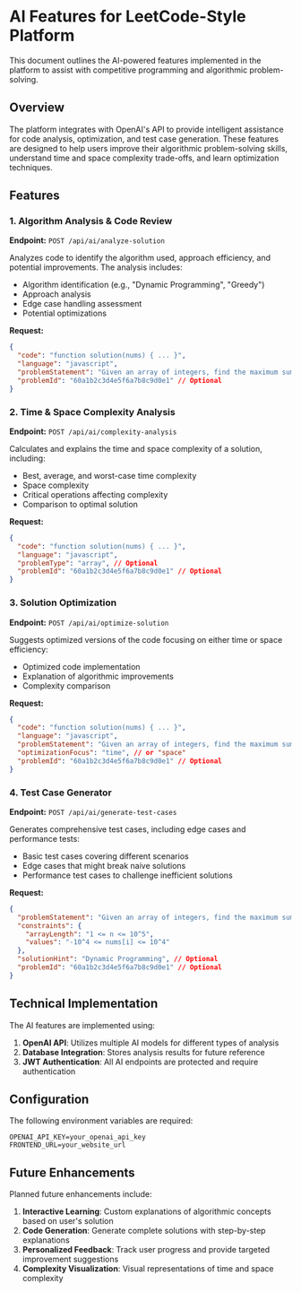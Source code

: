 # AI Features for LeetCode-Style Platform

This document outlines the AI-powered features implemented in the platform to assist with competitive programming and algorithmic problem-solving.

## Overview

The platform integrates with OpenAI's API to provide intelligent assistance for code analysis, optimization, and test case generation. These features are designed to help users improve their algorithmic problem-solving skills, understand time and space complexity trade-offs, and learn optimization techniques.

## Features

### 1. Algorithm Analysis & Code Review

**Endpoint:** `POST /api/ai/analyze-solution`

Analyzes code to identify the algorithm used, approach efficiency, and potential improvements. The analysis includes:

- Algorithm identification (e.g., "Dynamic Programming", "Greedy")
- Approach analysis
- Edge case handling assessment
- Potential optimizations

**Request:**
```json
{
  "code": "function solution(nums) { ... }",
  "language": "javascript",
  "problemStatement": "Given an array of integers, find the maximum sum of a contiguous subarray",
  "problemId": "60a1b2c3d4e5f6a7b8c9d0e1" // Optional
}
```

### 2. Time & Space Complexity Analysis

**Endpoint:** `POST /api/ai/complexity-analysis`

Calculates and explains the time and space complexity of a solution, including:

- Best, average, and worst-case time complexity
- Space complexity
- Critical operations affecting complexity
- Comparison to optimal solution

**Request:**
```json
{
  "code": "function solution(nums) { ... }",
  "language": "javascript",
  "problemType": "array", // Optional
  "problemId": "60a1b2c3d4e5f6a7b8c9d0e1" // Optional
}
```

### 3. Solution Optimization

**Endpoint:** `POST /api/ai/optimize-solution`

Suggests optimized versions of the code focusing on either time or space efficiency:

- Optimized code implementation
- Explanation of algorithmic improvements
- Complexity comparison

**Request:**
```json
{
  "code": "function solution(nums) { ... }",
  "language": "javascript",
  "problemStatement": "Given an array of integers, find the maximum sum of a contiguous subarray",
  "optimizationFocus": "time", // or "space"
  "problemId": "60a1b2c3d4e5f6a7b8c9d0e1" // Optional
}
```

### 4. Test Case Generator

**Endpoint:** `POST /api/ai/generate-test-cases`

Generates comprehensive test cases, including edge cases and performance tests:

- Basic test cases covering different scenarios
- Edge cases that might break naive solutions
- Performance test cases to challenge inefficient solutions

**Request:**
```json
{
  "problemStatement": "Given an array of integers, find the maximum sum of a contiguous subarray",
  "constraints": {
    "arrayLength": "1 <= n <= 10^5",
    "values": "-10^4 <= nums[i] <= 10^4"
  },
  "solutionHint": "Dynamic Programming", // Optional
  "problemId": "60a1b2c3d4e5f6a7b8c9d0e1" // Optional
}
```

## Technical Implementation

The AI features are implemented using:

1. **OpenAI API**: Utilizes multiple AI models for different types of analysis
2. **Database Integration**: Stores analysis results for future reference
3. **JWT Authentication**: All AI endpoints are protected and require authentication

## Configuration

The following environment variables are required:

```
OPENAI_API_KEY=your_openai_api_key
FRONTEND_URL=your_website_url
```

## Future Enhancements

Planned future enhancements include:

1. **Interactive Learning**: Custom explanations of algorithmic concepts based on user's solution
2. **Code Generation**: Generate complete solutions with step-by-step explanations
3. **Personalized Feedback**: Track user progress and provide targeted improvement suggestions
4. **Complexity Visualization**: Visual representations of time and space complexity 